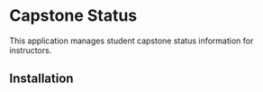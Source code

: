 # Capstone Status
This application manages student capstone status information for instructors.

## Installation
